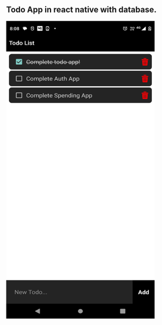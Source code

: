 ## Todo App in react native with database.
<img src="https://github.com/DipeshChouhan/TodoApp/blob/main/Screenshot_20230507-200840-102.png" width=400 height=800>
